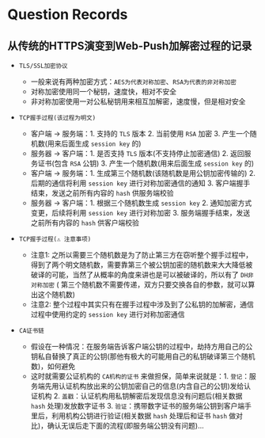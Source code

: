 # Question Records

## 从传统的HTTPS演变到Web-Push加解密过程的记录

- `TLS/SSL加密协议`
  
  - 一般来说有两种加密方式：`AES为代表对称加密`、`RSA为代表的非对称加密`
  - 对称加密使用同一个秘钥，速度快，相对不安全
  - 非对称加密使用一对公私秘钥用来相互加解密，速度慢，但是相对安全

- `TCP握手过程(该过程为明文)`
  - 客户端 -> 服务端：1. 支持的 `TLS` 版本 2. 当前使用 `RSA` 加密 3. 产生一个随机数(用来后面生成 `session key` 的)
  - 服务器 -> 客户端：1. 是否支持 `TLS` 版本(不支持停止加密通信) 2. 返回服务证书(包含 `RSA` 公钥) 3. 产生一个随机数(用来后面生成 `session key` 的)
  - 客户端 -> 服务端：1. 生成第三个随机数(该随机数是用公钥加密传输的) 2. 后期的通信将利用 `session key` 进行对称加密通信的通知 3. 客户端握手结束，发送之前所有内容的 `hash` 供服务端校验
  - 服务器 -> 客户端：1. 根据三个随机数生成 `session key` 2. 通知加密方式变更，后续将利用 `session key` 进行对称加密 3. 服务端握手结束，发送之前所有内容的 `hash` 供客户端校验

- `TCP握手过程(⚠️ 注意事项)`
  - 注意1: 之所以需要三个随机数是为了防止第三方在窃听整个握手过程中，得到了两个明文随机数，需要靠第三个被公钥加密的随机数来大大降低被破译的可能，当然了从概率的角度来讲也是可以被破译的，所以有了 `DH非对称加密` ( 第三个随机数不需要传递，双方只要交换各自的参数，就可以算出这个随机数)
  - 注意2: 整个过程中其实只有在握手过程中涉及到了公私钥的加解密，通信过程中使用约定的 `session key` 进行对称加密通信

- `CA证书链`
  - 假设在一种情况：在服务端告诉客户端公钥的过程中，劫持方用自己的公钥私自替换了真正的公钥(那他有极大的可能用自己的私钥破译第三个随机数)，如何避免
  - 这时就需要公证机构的 `CA机构的证书` 来做担保，简单来说就是：1. `登记`：服务端先用认证机构放出来的公钥加密自己的信息(内含自己的公钥)发给认证机构 2. `盖戳`：认证机构用私钥解密后发现信息没有问题后(相关数据 `hash` 处理)发放数字证书 3. `验证`：携带数字证书的服务端公钥到客户端手里后，利用机构公钥进行验证(相关数据 `hash` 处理后和证书 `hash` 做对比)，确认无误后走下面的流程(即服务端公钥没有问题)...